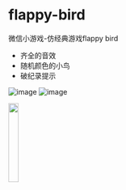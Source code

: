 # flappy-bird

微信小游戏-仿经典游戏flappy bird
- 齐全的音效
- 随机颜色的小鸟
- 破纪录提示

![image](https://user-images.githubusercontent.com/98585503/196340943-8a20ed67-7ea9-4a7f-97b1-fe089ea62d34.png)
![image](https://user-images.githubusercontent.com/98585503/196341722-0848eeea-bba5-484a-bcad-cb4f6634deaf.png)


<img src="https://user-images.githubusercontent.com/98585503/196341722-0848eeea-bba5-484a-bcad-cb4f6634deaf.png" width="20%">



